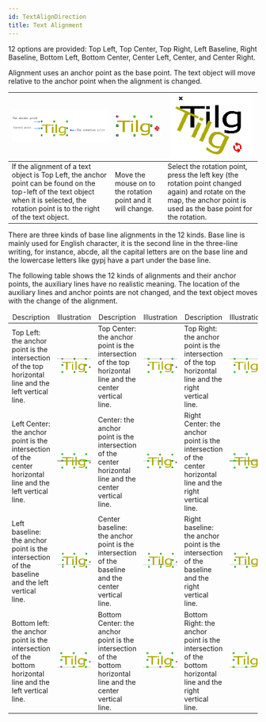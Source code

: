 ```yaml
---
id: TextAlignDirection
title: Text Alignment
---  
```

12 options are provided: Top Left, Top Center, Top Right, Left Baseline, Right Baseline, Bottom Left, Bottom Center, Center Left, Center, and Center Right.

Alignment uses an anchor point as the base point. The text object will move relative to the anchor point when the alignment is changed.

![](img/Object_TextStyle_02.png) |![](img/Object_TextStyle_03.png)|![](img/Object_TextStyle_04.png)  
---|---|---  
If the alignment of a text object is Top Left, the anchor point can be found on the top-left of the text object when it is selected, the rotation point is to the right of the text object. | Move the mouse on to the rotation point and it will change. | Select the rotation point, press the left key (the rotation point changed again) and rotate on the map, the anchor point is used as the base point for the rotation.  
  
There are three kinds of base line alignments in the 12 kinds. Base line is
mainly used for English character, it is the second line in the three-line
writing, for instance, abcde, all the capital letters are on the base line and
the lowercase letters like gypj have a part under the base line.

The following table shows the 12 kinds of alignments and their anchor points,
the auxiliary lines have no realistic meaning. The location of the auxiliary
lines and anchor points are not changed, and the text object moves with the
change of the alignment.

<table class="cmTable" cellspacing="0"  width="90%">
	<thead>
	<tr>
	  <td valign="middle"><div align="center">Description</div></td>
	  <td valign="middle"><div align="center">Illustration</div></td>
	  <td valign="middle"><div align="center">Description</div></td>
	  <td valign="middle"><div align="center">Illustration</div></td>
	  <td valign="middle"><div align="center">Description</div></td>
	  <td valign="middle"><div align="center">Illustration</div></td>
	  </tr>
  </thead>
	  <tbody>
	<tr>
	  <td valign="middle">Top Left: the anchor point is the intersection of the top horizontal line and the left vertical line.</td>
    <td valign="middle"><div align="center"><img src="img/Object_TextStyle_06.png">    </div></td>
    <td valign="middle">Top Center: the anchor point is the intersection of the top horizontal line and the center vertical line.</td>
    <td valign="middle"><div align="center"><img src="img/Object_TextStyle_07.png">    </div></td>
    <td valign="middle">Top Right: the anchor point is the intersection of the top horizontal line and the right vertical line.</td>
    <td valign="middle"><div align="center"><img src="img/Object_TextStyle_08.png">    </div></td>
  </tr>
	<tr>
	  <td valign="middle">Left Center: the anchor point is the intersection of the center horizontal line and the left vertical line.</td>
    <td valign="middle"><div align="center"><img src="img/Object_TextStyle_09.png">    </div></td>
    <td valign="middle">Center: the anchor point is the intersection of the center horizontal line and the center vertical line.</td>
    <td valign="middle"><div align="center"><img src="img/Object_TextStyle_10.png">    </div></td>
    <td valign="middle">Right Center: the anchor point is the intersection of the center horizontal line and the right vertical line.</td>
    <td valign="middle"><div align="center"><img src="img/Object_TextStyle_11.png">    </div></td>
  </tr>
	<tr>
	  <td valign="middle">Left baseline: the anchor point is the intersection of the baseline and the left vertical line.</td>
    <td valign="middle"><div align="center"><img src="img/Object_TextStyle_12.png">    </div></td>
    <td valign="middle">Center baseline: the anchor point is the intersection of the baseline and the center vertical line.</td>
    <td valign="middle"><div align="center"><img src="img/Object_TextStyle_13.png">    </div></td>
    <td valign="middle">Right baseline: the anchor point is the intersection of the baseline and the right vertical line.</td>
    <td valign="middle"><div align="center"><img src="img/Object_TextStyle_14.png">   </div></td>
  </tr>
	<tr>
	  <td valign="middle">Bottom left: the anchor point is the intersection of the bottom horizontal line and the left vertical line.</td>
    <td valign="middle"><div align="center"><img src="img/Object_TextStyle_15.png">  </div></td>
    <td valign="middle">Bottom Center: the anchor point is the intersection of the bottom horizontal line and the center vertical line.</td>
    <td valign="middle"><div align="center"><img src="img/Object_TextStyle_16.png">   </div></td>
    <td valign="middle">Bottom Right: the anchor point is the intersection of the bottom horizontal line and the right vertical line.</td>
    <td valign="middle"><div align="center"><img src="img/Object_TextStyle_17.png">   </div></td>
  </tr>
  </tbody>
</table>

